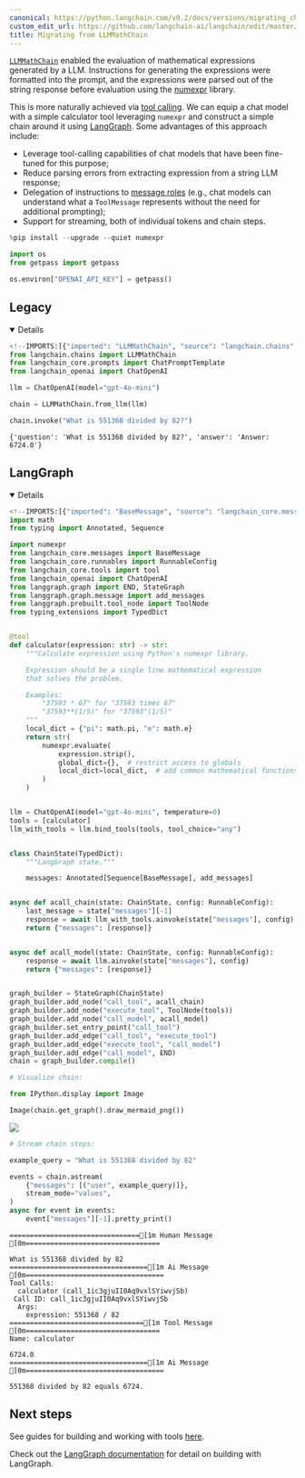 ```yaml
---
canonical: https://python.langchain.com/v0.2/docs/versions/migrating_chains/llm_math_chain/
custom_edit_url: https://github.com/langchain-ai/langchain/edit/master/docs/docs/versions/migrating_chains/llm_math_chain.ipynb
title: Migrating from LLMMathChain
---
```


[`LLMMathChain`](https://api.python.langchain.com/en/latest/chains/langchain.chains.llm_math.base.LLMMathChain.html) enabled the evaluation of mathematical expressions generated by a LLM. Instructions for generating the expressions were formatted into the prompt, and the expressions were parsed out of the string response before evaluation using the [numexpr](https://numexpr.readthedocs.io/en/latest/user_guide.html) library.

This is more naturally achieved via [tool calling](/docs/concepts/#functiontool-calling). We can equip a chat model with a simple calculator tool leveraging `numexpr` and construct a simple chain around it using [LangGraph](https://langchain-ai.github.io/langgraph/). Some advantages of this approach include:

- Leverage tool-calling capabilities of chat models that have been fine-tuned for this purpose;
- Reduce parsing errors from extracting expression from a string LLM response;
- Delegation of instructions to [message roles](/docs/concepts/#messages) (e.g., chat models can understand what a `ToolMessage` represents without the need for additional prompting);
- Support for streaming, both of individual tokens and chain steps.

```python
%pip install --upgrade --quiet numexpr
```

```python
import os
from getpass import getpass

os.environ["OPENAI_API_KEY"] = getpass()
```

## Legacy

<details open>


```python
<!--IMPORTS:[{"imported": "LLMMathChain", "source": "langchain.chains", "docs": "https://api.python.langchain.com/en/latest/chains/langchain.chains.llm_math.base.LLMMathChain.html", "title": "# Legacy"}, {"imported": "ChatPromptTemplate", "source": "langchain_core.prompts", "docs": "https://api.python.langchain.com/en/latest/prompts/langchain_core.prompts.chat.ChatPromptTemplate.html", "title": "# Legacy"}, {"imported": "ChatOpenAI", "source": "langchain_openai", "docs": "https://api.python.langchain.com/en/latest/chat_models/langchain_openai.chat_models.base.ChatOpenAI.html", "title": "# Legacy"}]-->
from langchain.chains import LLMMathChain
from langchain_core.prompts import ChatPromptTemplate
from langchain_openai import ChatOpenAI

llm = ChatOpenAI(model="gpt-4o-mini")

chain = LLMMathChain.from_llm(llm)

chain.invoke("What is 551368 divided by 82?")
```

```output
{'question': 'What is 551368 divided by 82?', 'answer': 'Answer: 6724.0'}
```

</details>


## LangGraph

<details open>


```python
<!--IMPORTS:[{"imported": "BaseMessage", "source": "langchain_core.messages", "docs": "https://api.python.langchain.com/en/latest/messages/langchain_core.messages.base.BaseMessage.html", "title": "# Legacy"}, {"imported": "RunnableConfig", "source": "langchain_core.runnables", "docs": "https://api.python.langchain.com/en/latest/runnables/langchain_core.runnables.config.RunnableConfig.html", "title": "# Legacy"}, {"imported": "tool", "source": "langchain_core.tools", "docs": "https://api.python.langchain.com/en/latest/tools/langchain_core.tools.convert.tool.html", "title": "# Legacy"}, {"imported": "ChatOpenAI", "source": "langchain_openai", "docs": "https://api.python.langchain.com/en/latest/chat_models/langchain_openai.chat_models.base.ChatOpenAI.html", "title": "# Legacy"}]-->
import math
from typing import Annotated, Sequence

import numexpr
from langchain_core.messages import BaseMessage
from langchain_core.runnables import RunnableConfig
from langchain_core.tools import tool
from langchain_openai import ChatOpenAI
from langgraph.graph import END, StateGraph
from langgraph.graph.message import add_messages
from langgraph.prebuilt.tool_node import ToolNode
from typing_extensions import TypedDict


@tool
def calculator(expression: str) -> str:
    """Calculate expression using Python's numexpr library.

    Expression should be a single line mathematical expression
    that solves the problem.

    Examples:
        "37593 * 67" for "37593 times 67"
        "37593**(1/5)" for "37593^(1/5)"
    """
    local_dict = {"pi": math.pi, "e": math.e}
    return str(
        numexpr.evaluate(
            expression.strip(),
            global_dict={},  # restrict access to globals
            local_dict=local_dict,  # add common mathematical functions
        )
    )


llm = ChatOpenAI(model="gpt-4o-mini", temperature=0)
tools = [calculator]
llm_with_tools = llm.bind_tools(tools, tool_choice="any")


class ChainState(TypedDict):
    """LangGraph state."""

    messages: Annotated[Sequence[BaseMessage], add_messages]


async def acall_chain(state: ChainState, config: RunnableConfig):
    last_message = state["messages"][-1]
    response = await llm_with_tools.ainvoke(state["messages"], config)
    return {"messages": [response]}


async def acall_model(state: ChainState, config: RunnableConfig):
    response = await llm.ainvoke(state["messages"], config)
    return {"messages": [response]}


graph_builder = StateGraph(ChainState)
graph_builder.add_node("call_tool", acall_chain)
graph_builder.add_node("execute_tool", ToolNode(tools))
graph_builder.add_node("call_model", acall_model)
graph_builder.set_entry_point("call_tool")
graph_builder.add_edge("call_tool", "execute_tool")
graph_builder.add_edge("execute_tool", "call_model")
graph_builder.add_edge("call_model", END)
chain = graph_builder.compile()
```

```python
# Visualize chain:

from IPython.display import Image

Image(chain.get_graph().draw_mermaid_png())
```

![](/img/661eaf4a3c11570a7d122e4be89a7974.jpg)

```python
# Stream chain steps:

example_query = "What is 551368 divided by 82"

events = chain.astream(
    {"messages": [("user", example_query)]},
    stream_mode="values",
)
async for event in events:
    event["messages"][-1].pretty_print()
```
```output
================================[1m Human Message [0m=================================

What is 551368 divided by 82
==================================[1m Ai Message [0m==================================
Tool Calls:
  calculator (call_1ic3gjuII0Aq9vxlSYiwvjSb)
 Call ID: call_1ic3gjuII0Aq9vxlSYiwvjSb
  Args:
    expression: 551368 / 82
=================================[1m Tool Message [0m=================================
Name: calculator

6724.0
==================================[1m Ai Message [0m==================================

551368 divided by 82 equals 6724.
```
</details>


## Next steps

See guides for building and working with tools [here](/docs/how_to/#tools).

Check out the [LangGraph documentation](https://langchain-ai.github.io/langgraph/) for detail on building with LangGraph.